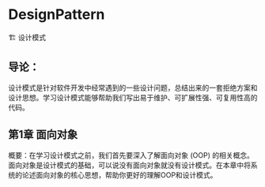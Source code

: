 # DesignPattern
🏗 设计模式

## 导论：
  设计模式是针对软件开发中经常遇到的一些设计问题，总结出来的一套拒绝方案和设计思想。学习设计模式能够帮助我们写出易于维护、可扩展性强、可复用性高的代码。
## 第1章 面向对象
概要：在学习设计模式之前，我们首先要深入了解面向对象 (OOP) 的相关概念。面向对象是设计模式的基础，可以说没有面向对象就没有设计模式。在本章中将系统的论述面向对象的核心思想，帮助你更好的理解OOP和设计模式。

